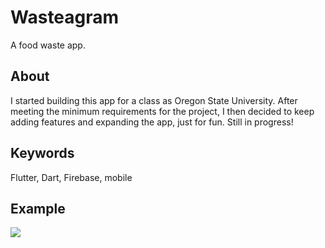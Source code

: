 # Wasteagram
A food waste app.

## About
I started building this app for a class as Oregon State University. After meeting the minimum requirements for the project, I then decided to keep adding features and expanding the app, just for fun. Still in progress!

## Keywords
Flutter, Dart, Firebase, mobile

## Example
![](./example.gif)
